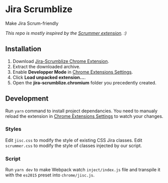 # Jira Scrumblize

Make Jira Scrum-friendly

*This repo is mostly inspired by the [Scrummer extension](https://github.com/foucdeg/scrummer). :)*

## Installation

1. Download [Jira-Scrumblize Chrome Extension](build/jira-scrumblize.chromium.zip).
2. Extract the downloaded archive.
3. Enable **Developper Mode** in [Chrome Extensions Settings](chrome://extensions/).
4. Click **Load unpacked extension...**.
5. Open the **jira-scrumblize.chromium** folder you precedently created.

## Development

Run `yarn` command to install project dependancies.
You need to manualy reload the extension in [Chrome Extensions Settings](chrome://extensions/) to watch your changes.

### Styles

Edit `jisc.css` to modify the style of existing CSS Jira classes.
Edit `scrummer.css` to modify the style of classes injected by our script.

### Script

Run `yarn dev` to make Webpack watch `inject/index.js` file and transpile it with the `es2015` preset into `chrome/jisc.js`.

